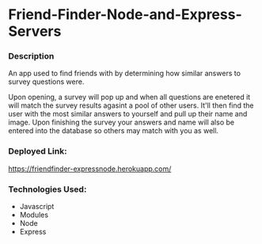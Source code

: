 # Friend-Finder-Node-and-Express-Servers

### Description
An app used to find friends with by determining how similar answers to survey questions were.

Upon opening, a survey will pop up and when all questions are enetered it will match the survey results agasint a pool of other users. It'll then find the user with the most similar answers to yourself and pull up their name and image. Upon finishing the survey your answers and name will also be entered into the database so others may match with you as well. 

### Deployed Link:
https://friendfinder-expressnode.herokuapp.com/

### Technologies Used:
* Javascript
* Modules
* Node
* Express
